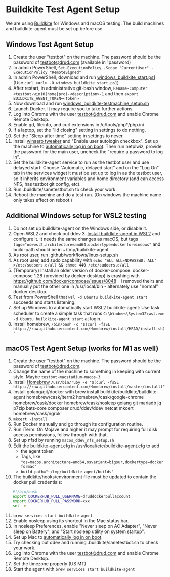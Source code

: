 # Buildkite Test Agent Setup

We are using [Buildkite](https://buildkite.com/drud) for Windows and macOS testing. The build machines and buildkite-agent must be set up before use.

## Windows Test Agent Setup

1. Create the user "testbot" on the machine. The password should be the password of testbot@drud.com (available in 1password)
2. In admin PowerShell, `Set-ExecutionPolicy -Scope "CurrentUser" -ExecutionPolicy "RemoteSigned"`
3. In admin PowerShell, download and run [windows_buildkite_start.ps1](scripts/windows_buildkite_start.ps1) (Use `curl <url> -O windows_buildkite_start.ps1`)
4. After restart, in administrative git-bash window, `Rename-Computer <testbot-win10(home|pro)-<description>-1` and then `export BUILDKITE_AGENT_TOKEN=<token>`
5. Now download and run [windows_buildkite-testmachine_setup.sh](scripts/windows_buildkite_setup.sh)
6. Launch Docker. It may require you to take further actions.
7. Log into Chrome with the user testbot@drud.com and enable Chrome Remote Desktop.
8. Enable gd, fileinfo, and curl extensions in /c/tools/php*/php.ini
9. If a laptop, set the "lid closing" setting in settings to do nothing.
10. Set the "Sleep after time" setting in settings to never.
11. Install [winaero tweaker](https://winaero.com/request.php?1796) and "Enable user autologin checkbox". Set up the machine to [automatically log in on boot](https://www.cnet.com/how-to/automatically-log-in-to-your-windows-10-pc/).  Then run netplwiz, provide the password for the main user, uncheck the "require a password to log in".
12. Set the buildkite-agent service to run as the testbot user and use delayed start: Choose "Automatic, delayed start" and on the "Log On" tab in the services widget it must be set up to log in as the testbot user, so it inherits environment variables and home directory (and can access NFS, has testbot git config, etc).
13. Run .buildkite/sanetestbot.sh to check your work.
14. Reboot the machine and do a test run. (On windows the machine name only takes effect on reboot.)

## Additional Windows setup for WSL2 testing

1. Do not set up buildkite-agent on the Windows side, or disable it.
2. Open WSL2 and check out ddev
   3. [Install buildkite-agent in WSL2](https://buildkite.com/docs/agent/v3/ubuntu) and configure it. It needs the same changes as macOS, but tags `tags="os=wsl2,architecture=amd64,dockertype=dockerforwindows"` and build-path should be in ~/tmp/buildkite-agent
4. As root user, run .github/workflows/linux-setup.sh
5. As root user, add sudo capability with `echo "ALL ALL=NOPASSWD: ALL" >/etc/sudoers.d/all && chmod 440 /etc/sudoers.d/all`
6. (Temporary) Install an older version of docker-compose. docker-compose 1.28 (provided by docker desktop) is crashing with https://github.com/docker/compose/issues/8048 - I removed theirs and manually put the other one in /usr/local/bin - alternately use "normal" docker desktop.
7. Test from PowerShell that `wsl -d Ubuntu buildkite-agent start` succeeds and starts listening.
8. Set up Windows to automatically start WSL2 buildkite-agent: Use task scheduler to create a simple task that runs `C:\Windows\System32\wsl.exe -d Ubuntu buildkite-agent start` at login.
9. Install homebrew, `/bin/bash -c "$(curl -fsSL https://raw.githubusercontent.com/Homebrew/install/HEAD/install.sh)"`

## macOS Test Agent Setup (works for M1 as well)

1. Create the user "testbot" on the machine. The password should be the password of testbot@drud.com.
2. Change the name of the machine to something in keeping with current style. Maybe `testbot-macstadium-macos-3`.
3. Install [Homebrew](https://brew.sh/) `/usr/bin/ruby -e "$(curl -fsSL https://raw.githubusercontent.com/Homebrew/install/master/install)"`
4. Install golang/git/docker with brew install buildkite/buildkite/buildkite-agent homebrew/cask/iterm2 homebrew/cask/google-chrome  homebrew/cask/docker homebrew/cask/nosleep golang git mariadb jq p7zip bats-core composer drud/ddev/ddev netcat mkcert homebrew/cask/ngrok`
5. `mkcert -install`
6. Run Docker manually and go through its configuration routine.
7. Run iTerm. On Mojave and higher it may prompt for requiring full disk access permissions, follow through with that.
8. Set up nfsd by running `macos_ddev_nfs_setup.sh`
9. Edit the buildkite-agent.cfg in /usr/local/etc/buildkite-agent.cfg to add
    * the agent token
    * Tags, like `"os=macos,architecture=amd64,osvariant=bigsur,dockertype=dockerformac"`
    * `build-path="~/tmp/buildkite-agent/builds"`
10. The buildkite/hooks/environment file must be updated to contain the docker pull credentials:
```bash
   #!/bin/bash
   export DOCKERHUB_PULL_USERNAME=druddockerpullaccount
   export DOCKERHUB_PULL_PASSWORD=xxx
   set -e
```
11. `brew services start buildkite-agent`
12. Enable nosleep using its shortcut in the Mac status bar.
13. In nosleep Preferences, enable "Never sleep on AC Adapter", "Never sleep on Battery", and "Start nosleep utility on system startup".
14. Set up Mac to [automatically log in on boot](https://support.apple.com/en-us/HT201476).
15. Try checking out ddev and running .buildkite/sanetestbot.sh to check your work.
16. Log into Chrome with the user testbot@drud.com and enable Chrome Remote Desktop.
17. Set the timezone properly (US MT)
18. Start the agent with `brew services start buildkite-agent`
